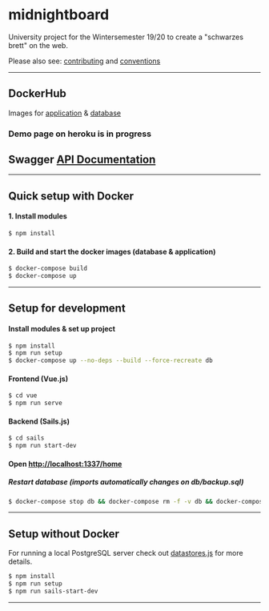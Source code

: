 # midnightboard

University project for the Wintersemester 19/20 to create a "schwarzes brett" on the web.

Please also see: [contributing](https://github.com/conclurer/midnightboard/blob/master/CONTRIBUTING.md) and [conventions](https://github.com/conclurer/midnightboard/blob/master/CONVENTIONS.md)

---

## DockerHub
Images for [application](https://hub.docker.com/r/tvsjsdock/midnightboard-app/tags) & [database](https://hub.docker.com/r/tvsjsdock/midnightboard-db/tags)

### Demo page on heroku is in progress

## Swagger [API Documentation](https://rawcdn.githack.com/conclurer/midnightboard/master/sails/swagger/swagger.html)

---

## Quick setup with Docker

#### 1. Install modules

```bash
$ npm install
```

#### 2. Build and start the docker images (database & application)

```bash
$ docker-compose build
$ docker-compose up
```

---

## Setup for development

#### Install modules & set up project

```bash
$ npm install
$ npm run setup
$ docker-compose up --no-deps --build --force-recreate db
```

#### Frontend (Vue.js)

```bash
$ cd vue
$ npm run serve
```

#### Backend (Sails.js)

```bash
$ cd sails
$ npm run start-dev
```

#### Open [http://localhost:1337/home](http://localhost:1337/home)

##### Restart database (imports automatically changes on db/backup.sql)

```bash
$ docker-compose stop db && docker-compose rm -f -v db && docker-compose up --no-deps --build --force-recreate --detach db
```

---

## Setup without Docker
For running a local PostgreSQL server check out [datastores.js](https://github.com/conclurer/midnightboard/blob/master/sails/config/datastores.js) for more details.


```bash
$ npm install
$ npm run setup
$ npm run sails-start-dev
```

---
